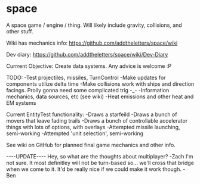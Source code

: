 space
=====

A space game / engine / thing. Will likely include gravity, collisions, and other stuff.

Wiki has mechanics info: https://github.com/addtheletters/space/wiki

Dev diary: https://github.com/addtheletters/space/wiki/Dev-Diary

Currrent Objective: Create data systems. Any advice is welcome :P

TODO:
-Test projectiles, missiles, TurnControl
-Make updates for components utilize delta time
-Make collisions work with ships and direction facings. Prolly gonna need some complicated trig -_-
-Information mechanics, data sources, etc (see wiki)
-Heat emissions and other heat and EM systems


Current EntityTest functionality:
-Draws a starfeild
-Draws a bunch of movers that leave fading trails
-Draws a bunch of controllable accelerator things with lots of options, with overlays
-Attempted missile launching, semi-working
-Attempted 'unit selection', semi-working



See wiki on GitHub for planned final game mechanics and other info.

----UPDATE----
Hey, so what are the thoughts about multiplayer? -Zach
I'm not sure. It most definitley will not be turn-based so... we'll cross that bridge when we come to it. It'd be really nice if we could make it work though. -Ben
